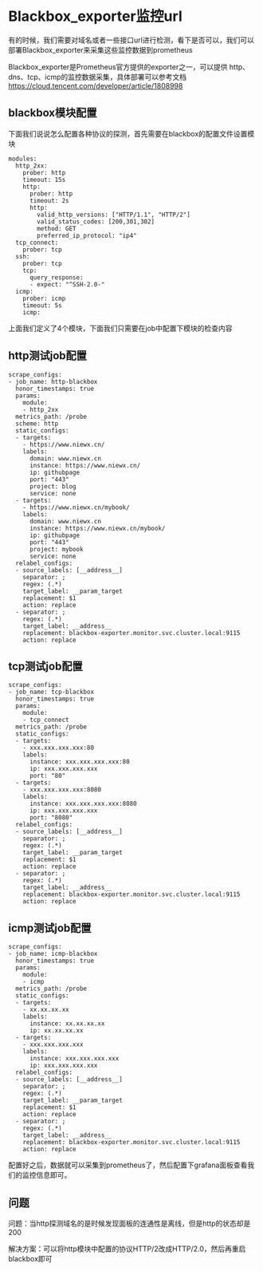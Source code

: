 # Blackbox_exporter监控url

有的时候，我们需要对域名或者一些接口url进行检测，看下是否可以，我们可以部署Blackbox_exporter来采集这些监控数据到prometheus

Blackbox_exporter是Prometheus官方提供的exporter之一，可以提供 http、dns、tcp、icmp的监控数据采集，具体部署可以参考文档<https://cloud.tencent.com/developer/article/1808998>

## blackbox模块配置

下面我们说说怎么配置各种协议的探测，首先需要在blackbox的配置文件设置模块

```
modules:
  http_2xx:
    prober: http
    timeout: 15s
    http:
      prober: http
      timeout: 2s
      http:
        valid_http_versions: ["HTTP/1.1", "HTTP/2"]
        valid_status_codes: [200,301,302]
        method: GET
        preferred_ip_protocol: "ip4"
  tcp_connect:
    prober: tcp
  ssh:
    prober: tcp
    tcp:
      query_response:
      - expect: "^SSH-2.0-"
  icmp:
    prober: icmp
    timeout: 5s
    icmp:
```

上面我们定义了4个模块，下面我们只需要在job中配置下模块的检查内容

## http测试job配置

```
scrape_configs:
- job_name: http-blackbox
  honor_timestamps: true
  params:
    module:
    - http_2xx
  metrics_path: /probe
  scheme: http
  static_configs:
  - targets:
    - https://www.niewx.cn/
    labels:
      domain: www.niewx.cn
      instance: https://www.niewx.cn/
      ip: githubpage
      port: "443"
      project: blog
      service: none
  - targets:
    - https://www.niewx.cn/mybook/
    labels:
      domain: www.niewx.cn
      instance: https://www.niewx.cn/mybook/
      ip: githubpage
      port: "443"
      project: mybook
      service: none
  relabel_configs:
  - source_labels: [__address__]
    separator: ;
    regex: (.*)
    target_label: __param_target
    replacement: $1
    action: replace
  - separator: ;
    regex: (.*)
    target_label: __address__
    replacement: blackbox-exporter.monitor.svc.cluster.local:9115
    action: replace
```

## tcp测试job配置

```
scrape_configs:
- job_name: tcp-blackbox
  honor_timestamps: true
  params:
    module:
    - tcp_connect
  metrics_path: /probe
  static_configs:
  - targets:
    - xxx.xxx.xxx.xxx:80
    labels:
      instance: xxx.xxx.xxx.xxx:80
      ip: xxx.xxx.xxx.xxx
      port: "80"
  - targets:
    - xxx.xxx.xxx.xxx:8080
    labels:
      instance: xxx.xxx.xxx.xxx:8080
      ip: xxx.xxx.xxx.xxx
      port: "8080"
  relabel_configs:
  - source_labels: [__address__]
    separator: ;
    regex: (.*)
    target_label: __param_target
    replacement: $1
    action: replace
  - separator: ;
    regex: (.*)
    target_label: __address__
    replacement: blackbox-exporter.monitor.svc.cluster.local:9115
    action: replace
```

## icmp测试job配置

```
scrape_configs:
- job_name: icmp-blackbox
  honor_timestamps: true
  params:
    module:
    - icmp
  metrics_path: /probe
  static_configs:
  - targets:
    - xx.xx.xx.xx
    labels:
      instance: xx.xx.xx.xx
      ip: xx.xx.xx.xx
  - targets:
    - xxx.xxx.xxx.xxx
    labels:
      instance: xxx.xxx.xxx.xxx
      ip: xxx.xxx.xxx.xxx
  relabel_configs:
  - source_labels: [__address__]
    separator: ;
    regex: (.*)
    target_label: __param_target
    replacement: $1
    action: replace
  - separator: ;
    regex: (.*)
    target_label: __address__
    replacement: blackbox-exporter.monitor.svc.cluster.local:9115
    action: replace
```

配置好之后，数据就可以采集到prometheus了，然后配置下grafana面板查看我们的监控信息即可。

## 问题

问题：当http探测域名的是时候发现面板的连通性是离线，但是http的状态却是200

解决方案：可以将http模块中配置的协议HTTP/2改成HTTP/2.0，然后再重启blackbox即可

